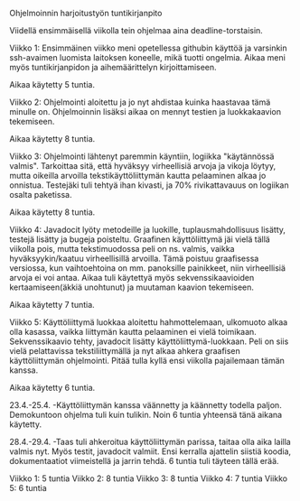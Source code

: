﻿Ohjelmoinnin harjoitustyön tuntikirjanpito

Viidellä ensimmäisellä viikolla tein ohjelmaa aina deadline-torstaisin.

Viikko 1: Ensimmäinen viikko meni opetellessa githubin käyttöä ja varsinkin ssh-avaimen luomista laitoksen koneelle, mikä tuotti ongelmia. Aikaa meni myös tuntikirjanpidon ja aihemäärittelyn kirjoittamiseen.

Aikaa käytetty 5 tuntia.


Viikko 2:
Ohjelmointi aloitettu ja jo nyt ahdistaa kuinka haastavaa tämä minulle on. Ohjelmoinnin lisäksi aikaa on mennyt testien ja luokkakaavion tekemiseen.

Aikaa käytetty 8 tuntia.

Viikko 3:
Ohjelmointi lähtenyt paremmin käyntiin, logiikka "käytännössä valmis". Tarkoittaa sitä, että hyväksyy virheellisiä arvoja ja vikoja löytyy, mutta oikeilla arvoilla tekstikäyttöliittymän kautta pelaaminen alkaa jo onnistua. Testejäki tuli tehtyä ihan kivasti, ja 70% rivikattavauus on logiikan osalta paketissa.

Aikaa käytetty 8 tuntia.

Viikko 4:
Javadocit lyöty metodeille ja luokille, tuplausmahdollisuus lisätty, testejä lisätty ja bugeja poisteltu. Graafinen käyttöliittymä jäi vielä tällä viikolla pois, mutta tekstimuodossa peli on ns. valmis, vaikka hyväksyykin/kaatuu virheellisillä arvoilla. Tämä poistuu graafisessa versiossa, kun vaihtoehtoina on mm. panoksille painikkeet, niin virheellisiä arvoja ei voi antaa. Aikaa tuli käytettyä myös sekvenssikaavioiden kertaamiseen(äkkiä unohtunut) ja muutaman kaavion tekemiseen. 

Aikaa käytetty 7 tuntia.

Viikko 5:
Käyttöliittymä luokkaa aloitettu hahmottelemaan, ulkomuoto alkaa olla kasassa, vaikka liittymän kautta pelaaminen ei vielä toimikaan. Sekvenssikaavio tehty, javadocit lisätty käyttöliittymä-luokkaan. Peli on siis vielä pelattavissa tekstiliittymällä ja nyt alkaa ahkera graafisen käyttöliittymän ohjelmointi. Pitää tulla kyllä ensi viikolla pajailemaan tämän kanssa.

Aikaa käytetty 6 tuntia.

23.4.-25.4.
-Käyttöliittymän kanssa väännetty ja käännetty todella paljon. Demokuntoon ohjelma tuli kuin tulikin. Noin 6 tuntia yhteensä tänä aikana käytetty.

28.4.-29.4.
-Taas tuli ahkeroitua käyttöliittymän parissa, taitaa olla aika lailla valmis nyt. Myös testit, javadocit valmiit. Ensi kerralla ajattelin siistiä koodia, dokumentaatiot viimeistellä ja jarrin tehdä. 6 tuntia tuli täyteen tällä erää.

Viikko 1: 5 tuntia
Viikko 2: 8 tuntia
Viikko 3: 8 tuntia
Viikko 4: 7 tuntia
Viikko 5: 6 tuntia



